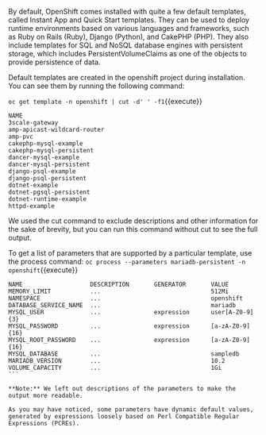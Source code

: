 

By default, OpenShift comes installed with quite a few default templates, called Instant App and Quick Start templates. They can be used to deploy runtime environments based on various languages and frameworks, such as Ruby on Rails (Ruby), Django (Python), and CakePHP (PHP). They also include templates for SQL and NoSQL database engines with persistent storage, which includes PersistentVolumeClaims as one of the objects to provide persistence of data.


Default templates are created in the openshift project during installation. You can see them by running the following command:


`oc get template -n openshift | cut -d' ' -f1`{{execute}}

```
NAME
3scale-gateway
amp-apicast-wildcard-router
amp-pvc
cakephp-mysql-example
cakephp-mysql-persistent
dancer-mysql-example
dancer-mysql-persistent
django-psql-example
django-psql-persistent
dotnet-example
dotnet-pgsql-persistent
dotnet-runtime-example
httpd-example
```

We used the cut command to exclude descriptions and other information for the sake of brevity, but you can run this command without cut to see the full output.


To get a list of parameters that are supported by a particular template, use the process command:
`oc process --parameters mariadb-persistent -n openshift`{{execute}}

````
NAME                   DESCRIPTION       GENERATOR       VALUE
MEMORY_LIMIT           ...                               512Mi
NAMESPACE              ...                               openshift
DATABASE_SERVICE_NAME  ...                               mariadb
MYSQL_USER             ...               expression      user[A-Z0-9]{3}
MYSQL_PASSWORD         ...               expression      [a-zA-Z0-9]{16}
MYSQL_ROOT_PASSWORD    ...               expression      [a-zA-Z0-9]{16}
MYSQL_DATABASE         ...                               sampledb
MARIADB_VERSION        ...                               10.2
VOLUME_CAPACITY        ...                               1Gi
```

**Note:** We left out descriptions of the parameters to make the output more readable.

As you may have noticed, some parameters have dynamic default values, generated by expressions loosely based on Perl Compatible Regular Expressions (PCREs).